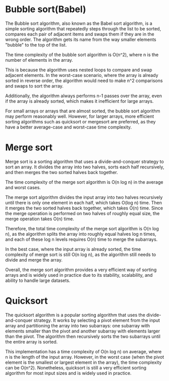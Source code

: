 # Bubble sort(Babel)
The Bubble sort algorithm, also known as the Babel sort algorithm, is a simple sorting algorithm that repeatedly steps through the list to be sorted, compares each pair of adjacent items and swaps them if they are in the wrong order. The algorithm gets its name from the way smaller elements "bubble" to the top of the list.

The time complexity of the bubble sort algorithm is O(n^2), where n is the number of elements in the array.

This is because the algorithm uses nested loops to compare and swap adjacent elements. In the worst-case scenario, where the array is already sorted in reverse order, the algorithm would need to make n^2 comparisons and swaps to sort the array.

Additionally, the algorithm always performs n-1 passes over the array, even if the array is already sorted, which makes it inefficient for large arrays.

For small arrays or arrays that are almost sorted, the bubble sort algorithm may perform reasonably well. However, for larger arrays, more efficient sorting algorithms such as quicksort or mergesort are preferred, as they have a better average-case and worst-case time complexity.

# Merge sort
Merge sort is a sorting algorithm that uses a divide-and-conquer strategy to sort an array. It divides the array into two halves, sorts each half recursively, and then merges the two sorted halves back together.

The time complexity of the merge sort algorithm is O(n log n) in the average and worst cases.

The merge sort algorithm divides the input array into two halves recursively until there is only one element in each half, which takes O(log n) time. Then it merges the two sorted halves back together, which takes O(n) time. Since the merge operation is performed on two halves of roughly equal size, the merge operation takes O(n) time.

Therefore, the total time complexity of the merge sort algorithm is O(n log n), as the algorithm splits the array into roughly equal halves log n times, and each of these log n levels requires O(n) time to merge the subarrays.

In the best case, where the input array is already sorted, the time complexity of merge sort is still O(n log n), as the algorithm still needs to divide and merge the array.

Overall, the merge sort algorithm provides a very efficient way of sorting arrays and is widely used in practice due to its stability, scalability, and ability to handle large datasets.

# Quicksort
The quicksort algorithm is a popular sorting algorithm that uses the divide-and-conquer strategy. It works by selecting a pivot element from the input array and partitioning the array into two subarrays: one subarray with elements smaller than the pivot and another subarray with elements larger than the pivot. The algorithm then recursively sorts the two subarrays until the entire array is sorted.

This implementation has a time complexity of O(n log n) on average, where n is the length of the input array. However, in the worst case (when the pivot element is the smallest or largest element in the array), the time complexity can be O(n^2). Nonetheless, quicksort is still a very efficient sorting algorithm for most input sizes and is widely used in practice.
